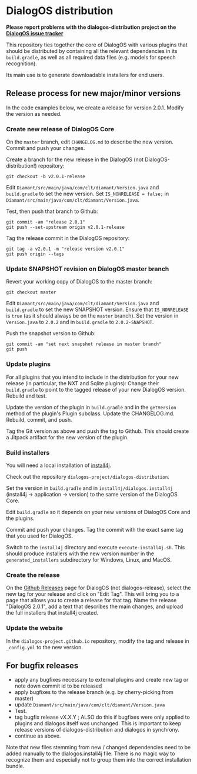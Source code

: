 # DialogOS distribution

**Please report problems with the dialogos-distribution project on the [DialogOS issue tracker](https://github.com/dialogos-project/dialogos/issues)**

This repository ties together the core of DialogOS with various plugins that should be distributed
by containing all the relevant dependencies in its `build.gradle`, as well as all required data files
(e.g. models for speech recognition). 

Its main use is to generate downloadable installers for end users.


## Release process for new major/minor versions

In the code examples below, we create a release for version 2.0.1. Modify the version as needed.

### Create new release of DialogOS Core

On the `master` branch, edit `CHANGELOG.md` to describe the new version. Commit and push your changes.

Create a branch for the new release in the DialogOS (not DialogOS-distribution!) repository:

```
git checkout -b v2.0.1-release
```

Edit `Diamant/src/main/java/com/clt/diamant/Version.java` and `build.gradle` to set the new version. Set `IS_NONRELEASE = false;` in `Diamant/src/main/java/com/clt/diamant/Version.java`.

Test, then push that branch to Github:

```
git commit -am "release 2.0.1"
git push --set-upstream origin v2.0.1-release
```

Tag the release commit in the DialogOS repository:

```
git tag -a v2.0.1 -m "release version v2.0.1"
git push origin --tags
```

### Update SNAPSHOT revision on DialogOS master branch

Revert your working copy of DialogOS to the master branch:

```
git checkout master
```

Edit `Diamant/src/main/java/com/clt/diamant/Version.java` and `build.gradle` to set the new SNAPSHOT version. Ensure that `IS_NONRELEASE` is `true` (as it should always be on the `master` branch). Set the version in `Version.java` to `2.0.2` and in `build.gradle` to `2.0.2-SNAPSHOT`.

Push the snapshot version to Github:

```
git commit -am "set next snapshot release in master branch"
git push
```

### Update plugins

For all plugins that you intend to include in the distribution for your new release (in particular, the NXT and Sqlite plugins): Change their `build.gradle` to point to the tagged release of your new DialogOS version. Rebuild and test.

Update the version of the plugin in `build.gradle` and in the `getVersion` method of the plugin's Plugin subclass. Update the CHANGELOG.md. Rebuild, commit, and push.

Tag the Git version as above and push the tag to Github. This should create a Jitpack artifact for the new version of the plugin.


### Build installers

You will need a local installation of [install4j](https://www.ej-technologies.com/products/install4j/overview.html).

Check out the repository `dialogos-project/dialogos-distribution`.

Set the version in `build.gradle` and in `install4j/dialogos.install4j` (install4j -> application -> version) to the same version of the DialogOS Core.

Edit `build.gradle` so it depends on your new versions of DialogOS Core and the plugins.

Commit and push your changes. Tag the commit with the exact same tag that you used for DialogOS.

Switch to the `install4j` directory and execute `execute-install4j.sh`. This should produce installers with the new version number in the `generated_installers` subdirectory for Windows, Linux, and MacOS.


### Create the release

On the [Github Releases](https://github.com/dialogos-project/dialogos/releases) page for DialogOS (not dialogos-release), select the new tag for your release and click on "Edit Tag". This will bring you to a page that allows you to create a release for that tag. Name the release "DialogOS 2.0.1", add a text that describes the main changes, and upload the full installers that install4j created.


### Update the website

In the `dialogos-project.github.io` repository, modify the tag and release in `_config.yml` to the new version.

## For bugfix releases

 * apply any bugfixes necessary to external plugins and create new tag or note down commit id to be released
 * apply bugfixes to the release branch (e.g. by cherry-picking from master)
 * update `Diamant/src/main/java/com/clt/diamant/Version.java`
 * Test.
 * tag bugfix release vX.X.Y ; ALSO do this if bugfixes were only applied to plugins and dialogos itself was unchanged. This is important to keep release versions of dialogos-distribution and dialogos in synchrony.
 * continue as above. 

Note that new files stemming from new / changed dependencies need to
be added manually to the dialogos.install4j file.  There is no magic
way to recognize them and especially not to group them into the
correct installation bundle.

